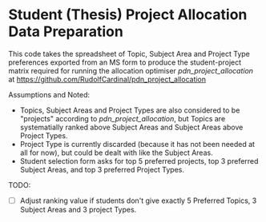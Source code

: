 # Student (Thesis) Project Allocation Data Preparation
This code takes the spreadsheet of Topic, Subject Area and Project Type preferences exported from an MS form to produce the student-project matrix required for running the allocation optimiser *pdn_project_allocation* at https://github.com/RudolfCardinal/pdn_project_allocation

Assumptions and Noted:
- Topics, Subject Areas and Project Types are also considered to be "projects" according to *pdn_project_allocation*, but Topics are systematially ranked above Subject Areas and Subject Areas above Project Types.
- Project Type is currently discarded (because it has not been needed at all for now), but could be dealt with like the Subject Areas.
- Student selection form asks for top 5 preferred projects, top 3 preferred Subject Areas, and top 3 preferred Project Types.

TODO:

- [ ] Adjust ranking value if students don't give exactly 5 Preferred Topics, 3 Subject Areas and 3 project Types.
